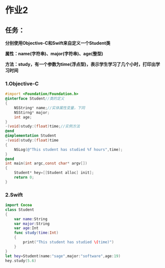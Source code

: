 # 作业2

## 任务：

**分别使用Objective-C和Swift来自定义一个Student类**

**属性：name(字符串)、major(字符串)、age(整型)**

**方法：study，有一个参数为time(浮点型)，表示学生学习了几个小时，打印出学习时间**

### 1.Objective-C

```objective-c
#import <Foundation/Foundation.h>
@interface Student//类的定义
{
    NSString* name;//实体属性变量，下同
    NSStirng* major;
    int age;
}
-(void)study:(float)time;//实例方法
@end
@implementation Student
-(void)study:(float)time
{
    NSLog(@"This student has studied %f hours",time);
}
@end
int main(int argc,const char* argv[])
{
    Student* hey=[[Student alloc] init];
    return 0;
}
```



### 2.Swift

```swift
import Cocoa
class Student
{
    var name:String
    var major:String
    var age:Int
    func study(time:Int)
    {
        print("This student has studied \(time)")
    }
}
let hey=Student(name:"sage",major:"software",age:19)
hey.study(5.6)
```

